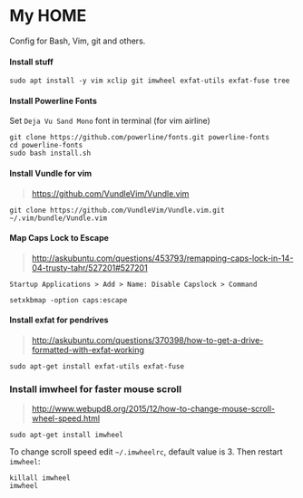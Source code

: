 # My HOME

Config for Bash, Vim, git and others.

#### Install stuff

    sudo apt install -y vim xclip git imwheel exfat-utils exfat-fuse tree

#### Install Powerline Fonts 

Set `Deja Vu Sand Mono` font in terminal (for vim airline)

    git clone https://github.com/powerline/fonts.git powerline-fonts
    cd powerline-fonts
    sudo bash install.sh

#### Install Vundle for vim

> https://github.com/VundleVim/Vundle.vim

    git clone https://github.com/VundleVim/Vundle.vim.git ~/.vim/bundle/Vundle.vim

#### Map Caps Lock to Escape

> http://askubuntu.com/questions/453793/remapping-caps-lock-in-14-04-trusty-tahr/527201#527201

    Startup Applications > Add > Name: Disable Capslock > Command

    setxkbmap -option caps:escape

#### Install exfat for pendrives

> http://askubuntu.com/questions/370398/how-to-get-a-drive-formatted-with-exfat-working

    sudo apt-get install exfat-utils exfat-fuse

### Install imwheel for faster mouse scroll

> http://www.webupd8.org/2015/12/how-to-change-mouse-scroll-wheel-speed.html

    sudo apt-get install imwheel

To change scroll speed edit `~/.imwheelrc`, default value is 3. Then restart `imwheel`:

    killall imwheel
    imwheel
